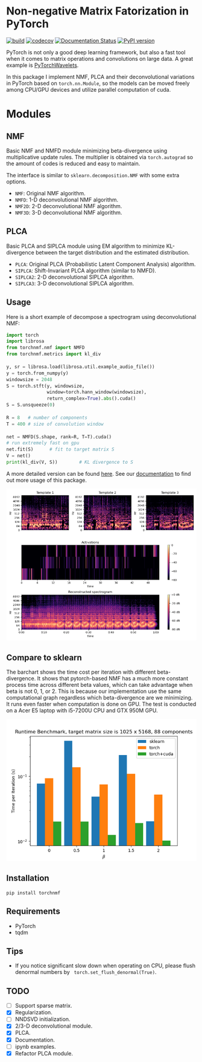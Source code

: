 # Non-negative Matrix Fatorization in PyTorch

[![build](https://github.com/yoyololicon/pytorch-NMF/actions/workflows/python-package.yml/badge.svg)](https://github.com/yoyololicon/pytorch-NMF/actions/workflows/python-package.yml)
[![codecov](https://codecov.io/gh/yoyololicon/pytorch-NMF/branch/master/graph/badge.svg?token=9UXAZ6PG2N)](https://codecov.io/gh/yoyololicon/pytorch-NMF)
[![Documentation Status](https://readthedocs.org/projects/pytorch-nmf/badge/?version=latest)](https://pytorch-nmf.readthedocs.io/en/latest/?badge=latest)
[![PyPI version](https://badge.fury.io/py/torchnmf.svg)](https://badge.fury.io/py/torchnmf)

PyTorch is not only a good deep learning framework, but also a fast tool when it comes to matrix operations and convolutions on large data.
A great example is [PyTorchWavelets](http://github.com/tomrunia/PyTorchWavelets).


In this package I implement NMF, PLCA and their deconvolutional variations in PyTorch based on `torch.nn.Module`, 
so the models can be moved freely among CPU/GPU devices and utilize parallel computation of cuda.

# Modules

## NMF

Basic NMF and NMFD module minimizing beta-divergence using multiplicative update rules.
The multiplier is obtained via `torch.autograd` so the amount of codes is reduced and easy to maintain.

The interface is similar to `sklearn.decomposition.NMF` with some extra options.

* `NMF`: Original NMF algorithm.
* `NMFD`: 1-D deconvolutional NMF algorithm.
* `NMF2D`: 2-D deconvolutional NMF algorithm. 
* `NMF3D`: 3-D deconvolutional NMF algorithm. 

## PLCA

Basic PLCA and SIPLCA module using EM algorithm to minimize
KL-divergence between the target distribution and the estimated
distribution.

* `PLCA`: Original PLCA (Probabilistic Latent Component Analysis)
  algorithm.
* `SIPLCA`: Shift-Invariant PLCA algorithm (similar to NMFD).
* `SIPLCA2`: 2-D deconvolutional SIPLCA algorithm.
* `SIPLCA3`: 3-D deconvolutional SIPLCA algorithm.



## Usage

Here is a short example of decompose a spectrogram using deconvolutional NMF:

```python
import torch
import librosa
from torchnmf.nmf import NMFD
from torchnmf.metrics import kl_div

y, sr = librosa.load(librosa.util.example_audio_file())
y = torch.from_numpy(y)
windowsize = 2048
S = torch.stft(y, windowsize, 
               window=torch.hann_window(windowsize),
               return_complex=True).abs().cuda()
S = S.unsqueeze(0)

R = 8   # number of components
T = 400 # size of convolution window

net = NMFD(S.shape, rank=R, T=T).cuda()
# run extremely fast on gpu
net.fit(S)      # fit to target matrix S
V = net()
print(kl_div(V, S))        # KL divergence to S
```
A more detailed version can be found [here](tests/librosa_example.py). 
See our [documentation](https://pytorch-nmf.readthedocs.io/en/latest/) to find out more usage of this package.

![](tests/librosa_example.png)

## Compare to sklearn

The barchart shows the time cost per iteration with different
beta-divergence. It shows that pytorch-based NMF has a much more constant process time across 
different beta values, which can take advantage when beta is not 0, 1, or 2.
This is because our implementation use the same computational graph regardless which beta-divergence are we minimizing.
It runs even faster when computation is done on GPU. The test is conducted on a
Acer E5 laptop with i5-7200U CPU and GTX 950M GPU.

![](tests/performance.png) 

## Installation

```
pip install torchnmf
```

## Requirements

* PyTorch
* tqdm

## Tips

* If you notice significant slow down when operating on CPU, please flush denormal numbers by `
torch.set_flush_denormal(True)`.


## TODO

- [ ] Support sparse matrix.
- [x] Regularization.
- [ ] NNDSVD initialization.
- [x] 2/3-D deconvolutional module.
- [x] PLCA.
- [x] Documentation.
- [ ] ipynb examples.
- [x] Refactor PLCA module.
